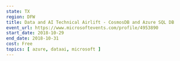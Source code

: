 ```yaml
---
state: TX
region: DFW
title: Data and AI Technical Airlift - CosmosDB and Azure SQL DB
event_url: https://www.microsoftevents.com/profile/4953890
start_date: 2018-10-29
end_date: 2018-10-31
cost: Free
topics: [ azure, dataai, microsoft ]
---
```

